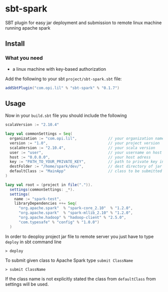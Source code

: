 # sbt-spark

SBT plugin for easy jar deployment and submission to remote linux machine running apache spark

## Install

### What you need

- a linux machine with key-based authorization

Add the following to your sbt `project/sbt-spark.sbt` file:

```scala
addSbtPlugin("com.opi.lil" % "sbt-spark" % "0.1.7")
```

## Usage

Now in your `build.sbt` file you should include the following

```scala
scalaVersion := "2.10.4"

lazy val commonSettings = Seq(
  organization := "com.opi.lil",              // your organization name
  version := "1.0",                           // your project version
  scalaVersion := "2.10.4",                   // your scala version
  user := "user",                             // your username on host
  host := "0.0.0.0",                          // your host adress  
  key := "PATH_TO_YOUR_PRIVATE_KEY",          // path to private key in OpenSSH format
  destFolder := "/home/spark/dev/",           // dest directory of jar file
  defaultClass := "MainApp"                   // class to be submitted to apache spark
)

lazy val root = (project in file(".")).
  settings(commonSettings: _*).
  settings(
  	name := "spark-test",  
    libraryDependencies ++= Seq(
      "org.apache.spark"  % "spark-core_2.10"  % "1.2.0", 
      "org.apache.spark"  % "spark-mllib_2.10" % "1.2.0",
      "org.apache.hadoop" % "hadoop-client" % "2.5.0",
      "com.typesafe" % "config" % "1.0.0")  
  )
```

In order to deoploy project jar file to remote server you just have to type `deploy` in sbt command line

    > deploy

To submit given class to Apache Spark type `submit ClassName`   

    > submit ClassName
  
If the class name is not explicitly stated the class from `defaultClass` from settings will be used. 
